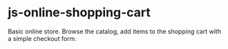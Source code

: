 # js-online-shopping-cart
Basic online store. Browse the catalog, add items to the shopping cart with a simple checkout form.
